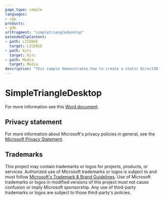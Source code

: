 ```yaml
---
page_type: sample
languages:
- cpp
products:
- gdk
urlFragment: "simpletriangledesktop"
extendedZipContent:
- path: LICENSE
  target: LICENSE
- path: Kits
  target: Kits
- path: Media
  target: Media
description: "This sample demonstrates how to create a static Direct3D 12 vertex buffer to render a triangle on screen."
---
```


# SimpleTriangleDesktop

For more information see this [Word document](https://github.com/microsoft/Xbox-GDK-Samples/blob/main/Samples/IntroGraphics/SimpleTriangleDesktop/Readme.docx).

## Privacy statement

For more information about Microsoft's privacy policies in general, see the [Microsoft Privacy Statement](https://privacy.microsoft.com/privacystatement/).

## Trademarks

This project may contain trademarks or logos for projects, products, or services. Authorized use of Microsoft trademarks or logos is subject to and must follow [Microsoft's Trademark & Brand Guidelines](https://www.microsoft.com/en-us/legal/intellectualproperty/trademarks/usage/general). Use of Microsoft trademarks or logos in modified versions of this project must not cause confusion or imply Microsoft sponsorship. Any use of third-party trademarks or logos are subject to those third-party's policies.
